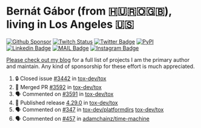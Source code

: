 # Bernát Gábor (from 🇭🇺🇷🇴🇬🇧), living in Los Angeles 🇺🇸

[![Github Sponsor](https://img.shields.io/static/v1?label=Sponsor&message=%E2%9D%A4&logo=GitHub&link=https://github.com/sponsors/gaborbernat&style=flat-square)](https://github.com/sponsors/gaborbernat)
[![Twitch Status](https://img.shields.io/twitch/status/gaborbernat?style=flat-square)](https://www.twitch.tv/gaborbernat)
[![Twitter Badge](https://img.shields.io/badge/-@gjbernat-1ca0f1?style=flat-square&labelColor=1ca0f1&logo=twitter&logoColor=white&link=https://twitter.com/gjbernat)](https://twitter.com/gjbernat)
[![PyPI](https://img.shields.io/badge/-gaborbernat-0073b7?style=flat-square&logo=Python&logoColor=white&link=https://pypi.org/user/gaborbernat/)](https://pypi.org/user/gaborbernat/)
[![Linkedin Badge](https://img.shields.io/badge/-gaborbernat-blue?style=flat-square&logo=Linkedin&logoColor=white&link=https://www.linkedin.com/in/gaborbernat/)](https://www.linkedin.com/in/gaborbernat/)
[![MAIL Badge](https://img.shields.io/badge/-gaborjbernat@gmail.com-c14438?style=flat-square&logo=Gmail&logoColor=white&link=mailto:gaborjbernat@gmail.com)](mailto:gaborjbernat@gmail.com)
[![Instagram Badge](https://img.shields.io/badge/-@gabor__bernat-845EC2?style=flat-square&labelColor=white&logo=Instagram&link=https://instagram.com/gabor_bernat/)](https://instagram.com/gabor_bernat)

[Please check out my blog](https://bernat.tech/about/) for a full list of projects I am the primary author and maintain.
Any kind of sponsorship for these effort is much appreciated.

<!--START_SECTION:activity-->

1. 🔒 Closed issue [#3442](https://github.com/tox-dev/tox/issues/3442) in [tox-dev/tox](https://github.com/tox-dev/tox)
2. 🎉 Merged PR [#3592](https://github.com/tox-dev/tox/pull/3592) in [tox-dev/tox](https://github.com/tox-dev/tox)
3. 🗣 Commented on [#3591](https://github.com/tox-dev/tox/pull/3591#issuecomment-3238446347) in [tox-dev/tox](https://github.com/tox-dev/tox)
4. 🚀 Published release [4.29.0](https://github.com/tox-dev/tox/releases/tag/4.29.0) in [tox-dev/tox](https://github.com/tox-dev/tox)
5. 🗣 Commented on [#347](https://github.com/tox-dev/platformdirs/issues/347#issuecomment-3228577527) in [tox-dev/platformdirs](https://github.com/tox-dev/platformdirs)
   [tox-dev/tox](https://github.com/tox-dev/tox)
5. 🗣 Commented on [#457](https://github.com/adamchainz/time-machine/pull/457#issuecomment-2197730644) in
[adamchainz/time-machine](https://github.com/adamchainz/time-machine)
<!--END_SECTION:activity-->
